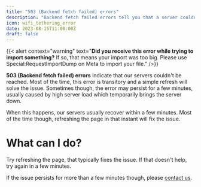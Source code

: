 ```yaml
---
title: "503 (Backend fetch failed) errors"
description: "Backend fetch failed errors tell you that a server couldn't be reached."
icon: wifi_tethering_error
date: 2023-08-15T11:00:00Z
draft: false
---
```

{{< alert context="warning" text="<strong>Did you receive this error while trying to import something?</strong> If so, that means your import was too big. Please use Special:RequestImportDump on Meta to import your file." />}}

**503 (Backend fetch failed) errors** indicate that our servers couldn't be reached. Most of the time, this error is transitory and a simple refresh will solve the issue. Sometimes though, the error may persist for a few minutes, usually caused by high server load which temporarily brings the server down.

When this happens, our servers usually recover within a few minutes. Most of the time though, refreshing the page in that instant will fix the issue.

# What can I do?
Try refreshing the page, that typically fixes the issue. If that doesn't help, try again in a few minutes.

If the issue persists for more than a few minutes though, please <a href="https://wikiforge.github.io/contact-us">contact us</a>.